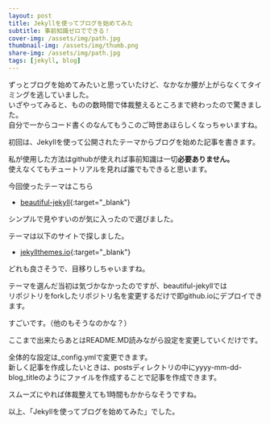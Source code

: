 ```yaml
---
layout: post
title: Jekyllを使ってブログを始めてみた
subtitle: 事前知識ゼロでできる！
cover-img: /assets/img/path.jpg
thumbnail-img: /assets/img/thumb.png
share-img: /assets/img/path.jpg
tags: [jekyll, blog]
---
```


ずっとブログを始めてみたいと思っていたけど、なかなか腰が上がらなくてタイミングを逃していました。  
いざやってみると、ものの数時間で体裁整えるところまで終わったので驚きました。  
自分で一からコード書くのなんてもうこのご時世あほらしくなっちゃいますね。  

初回は、Jekyllを使って公開されたテーマからブログを始めた記事を書きます。

私が使用した方法はgithubが使えれば事前知識は一切**必要ありません。**  
使えなくてもチュートリアルを見れば誰でもできると思います。

今回使ったテーマはこちら  
* [beautiful-jekyll](https://github.com/daattali/beautiful-jekyll){:target="_blank"}

シンプルで見やすいのが気に入ったので選びました。

テーマは以下のサイトで探しました。  
* [jekyllthemes.io](https://jekyllthemes.io/free){:target="_blank"}

どれも良さそうで、目移りしちゃいますね。

テーマを選んだ当初は気づかなかったのですが、beautiful-jekyllでは  
リポジトリをforkしたリポジトリ名を変更するだけで即github.ioにデプロイできます。

すごいです。（他のもそうなのかな？）

ここまで出来たらあとはREADME.MD読みながら設定を変更していくだけです。

全体的な設定は_config.ymlで変更できます。  
新しく記事を作成したいときは、postsディレクトリの中にyyyy-mm-dd-blog_titleのようにファイルを作成することで記事を作成できます。

スムーズにやれば体裁整えても1時間もかからなそうですね。

以上、「Jekyllを使ってブログを始めてみた」でした。
